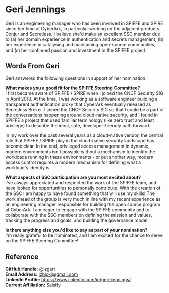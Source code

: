 # Geri Jennings
Geri is an engineering manager who has been involved in SPIFFE and SPIRE since her time at CyberArk, in particular working on the adjacent products Conjur and Secretless. I believe she'd make an excellent SSC member due to (a) her domain experience in authentication and secrets management, (b) her experience in catalysing and maintaining open-source communities, and (c) her continued passion and investment in the SPIFFE project.

## Words From Geri
Geri answered the following questions in support of her nomination.

**What makes you a good fit for the SPIFFE Steering Committee?**  
I first became aware of SPIFFE / SPIRE when I joined the CNCF Security SIG in April 2018. At the time, I was working as a software engineer building a transparent authentication proxy that CyberArk eventually released as Secretless Broker. I joined the CNCF Security SIG so that I could be a part of the conversations happening around cloud-native security, and I found in SPIFFE a project that used familiar terminology (like zero trust and least privilege) to describe the ideal, safe, developer-friendly path forward.

In my work over the past several years as a cloud-native vendor, the central role that SPIFFE / SPIRE play in the cloud-native security landscape has become clear. In the end, privileged access management in dynamic, modern environments isn't possible without a mechanism to identify the workloads running in these environments - or put another way, modern access control requires a modern mechanism for defining what a workload's identity is.

**What aspects of SSC participation are you most excited about?**  
I've always appreciated and respected the work of the SPIFFE team, and have looked for opportunities to personally contribute. With the creation of the SSC I am happy to have found something that will use my skills! The work ahead of the group is very much in line with my recent experience as an engineering manager responsible for building the open source program at CyberArk. I am eager to engage with the SPIFFE community and to collaborate with the SSC members on defining the mission and values, tracking the progress and goals, and building the governance model.

**Is there anything else you'd like to say as part of your nomination?**  
I'm really grateful to be nominated, and I am excited for the chance to serve on the SPIFFE Steering Committee!

## Reference
**GitHub Handle:** @izgeri  
**Email Address:** izbicki@gmail.com  
**LinkedIn Profile:** https://www.linkedin.com/in/geri-jennings/  
**Current Affiliation:** Salsify  

